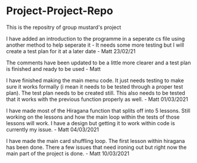 # Project-Project-Repo
This is the repositry of group mustard's project

I have added an introduction to the programme in a seperate cs file using another method to help seperate it - It needs some more testing but I will create a test plan for it at a later date - Matt 23/02/21

The comments have been updated to be a little more clearer and a test plan is finished and ready to be used - Matt

I have finished making the main menu code. It just needs testing to make sure it works formally (i mean it needs to be tested through a proper test plan). The test plan needs to be created still.
This also needs to be tested that it works with the previous function properly as well. - Matt 01/03/2021

I have made most of the Hiragana function that splits off into 5 lessons. Still working on the lessons and how the main loop within the tests of those lessons will work. I have a design
but getting it to work within code is currently my issue. - Matt 04/03/2021

I have made the main card shuffling loop. The first lesson within hiragana has been done. There a few issues that need ironing out
but right now the main part of the project is done. - Matt 10/03/2021
